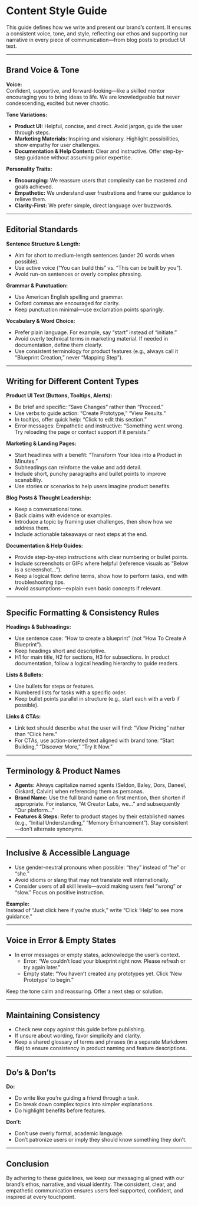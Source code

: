 # Content Style Guide

This guide defines how we write and present our brand’s content. It ensures a consistent voice, tone, and style, reflecting our ethos and supporting our narrative in every piece of communication—from blog posts to product UI text.

---

## Brand Voice & Tone

**Voice:**  
Confident, supportive, and forward-looking—like a skilled mentor encouraging you to bring ideas to life. We are knowledgeable but never condescending, excited but never chaotic.

**Tone Variations:**  
- **Product UI:** Helpful, concise, and direct. Avoid jargon, guide the user through steps.  
- **Marketing Materials:** Inspiring and visionary. Highlight possibilities, show empathy for user challenges.  
- **Documentation & Help Content:** Clear and instructive. Offer step-by-step guidance without assuming prior expertise.  

**Personality Traits:**
- **Encouraging:** We reassure users that complexity can be mastered and goals achieved.
- **Empathetic:** We understand user frustrations and frame our guidance to relieve them.
- **Clarity-First:** We prefer simple, direct language over buzzwords.

---

## Editorial Standards

**Sentence Structure & Length:**  
- Aim for short to medium-length sentences (under 20 words when possible).
- Use active voice (“You can build this” vs. “This can be built by you”).
- Avoid run-on sentences or overly complex phrasing.

**Grammar & Punctuation:**  
- Use American English spelling and grammar.
- Oxford commas are encouraged for clarity.
- Keep punctuation minimal—use exclamation points sparingly.

**Vocabulary & Word Choice:**  
- Prefer plain language. For example, say “start” instead of “initiate.”
- Avoid overly technical terms in marketing material. If needed in documentation, define them clearly.
- Use consistent terminology for product features (e.g., always call it “Blueprint Creation,” never “Mapping Step”).

---

## Writing for Different Content Types

**Product UI Text (Buttons, Tooltips, Alerts):**  
- Be brief and specific: “Save Changes” rather than “Proceed.”
- Use verbs to guide action: “Create Prototype,” “View Results.”
- In tooltips, offer quick help: “Click to edit this section.”  
- Error messages: Empathetic and instructive: “Something went wrong. Try reloading the page or contact support if it persists.”

**Marketing & Landing Pages:**  
- Start headlines with a benefit: “Transform Your Idea into a Product in Minutes.”
- Subheadings can reinforce the value and add detail.
- Include short, punchy paragraphs and bullet points to improve scanability.
- Use stories or scenarios to help users imagine product benefits.

**Blog Posts & Thought Leadership:**  
- Keep a conversational tone.  
- Back claims with evidence or examples.  
- Introduce a topic by framing user challenges, then show how we address them.
- Include actionable takeaways or next steps at the end.

**Documentation & Help Guides:**  
- Provide step-by-step instructions with clear numbering or bullet points.
- Include screenshots or GIFs where helpful (reference visuals as “Below is a screenshot…”).
- Keep a logical flow: define terms, show how to perform tasks, end with troubleshooting tips.
- Avoid assumptions—explain even basic concepts if relevant.

---

## Specific Formatting & Consistency Rules

**Headings & Subheadings:**  
- Use sentence case: “How to create a blueprint” (not “How To Create A Blueprint”).
- Keep headings short and descriptive.
- H1 for main title, H2 for sections, H3 for subsections. In product documentation, follow a logical heading hierarchy to guide readers.

**Lists & Bullets:**  
- Use bullets for steps or features.  
- Numbered lists for tasks with a specific order.
- Keep bullet points parallel in structure (e.g., start each with a verb if possible).

**Links & CTAs:**  
- Link text should describe what the user will find: “View Pricing” rather than “Click here.”
- For CTAs, use action-oriented text aligned with brand tone: “Start Building,” “Discover More,” “Try It Now.”

---

## Terminology & Product Names

- **Agents:** Always capitalize named agents (Seldon, Baley, Dors, Daneel, Giskard, Calvin) when referencing them as personas.
- **Brand Name:** Use the full brand name on first mention, then shorten if appropriate. For instance, “At Creator Labs, we…” and subsequently “Our platform…”
- **Features & Steps:** Refer to product stages by their established names (e.g., “Initial Understanding,” “Memory Enhancement”). Stay consistent—don’t alternate synonyms.

---

## Inclusive & Accessible Language

- Use gender-neutral pronouns when possible: “they” instead of “he” or “she.”
- Avoid idioms or slang that may not translate well internationally.
- Consider users of all skill levels—avoid making users feel “wrong” or “slow.” Focus on positive instruction.

**Example:**  
Instead of “Just click here if you’re stuck,” write “Click ‘Help’ to see more guidance.”

---

## Voice in Error & Empty States

- In error messages or empty states, acknowledge the user’s context.  
  - Error: “We couldn’t load your blueprint right now. Please refresh or try again later.”  
  - Empty state: “You haven’t created any prototypes yet. Click ‘New Prototype’ to begin.”

Keep the tone calm and reassuring. Offer a next step or solution.

---

## Maintaining Consistency

- Check new copy against this guide before publishing.
- If unsure about wording, favor simplicity and clarity.
- Keep a shared glossary of terms and phrases (in a separate Markdown file) to ensure consistency in product naming and feature descriptions.

---

## Do’s & Don’ts

**Do:**  
- Do write like you’re guiding a friend through a task.  
- Do break down complex topics into simpler explanations.  
- Do highlight benefits before features.

**Don’t:**  
- Don’t use overly formal, academic language.  
- Don’t patronize users or imply they should know something they don’t.

---

## Conclusion

By adhering to these guidelines, we keep our messaging aligned with our brand’s ethos, narrative, and visual identity. The consistent, clear, and empathetic communication ensures users feel supported, confident, and inspired at every touchpoint.
